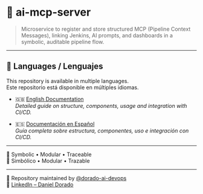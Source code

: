 # 🧠 ai-mcp-server

> Microservice to register and store structured MCP (Pipeline Context Messages), linking Jenkins, AI prompts, and dashboards in a symbolic, auditable pipeline flow.

---

## 📘 Languages / Lenguajes

This repository is available in multiple languages.  
Este repositorio está disponible en múltiples idiomas.

- 🇬🇧 [English Documentation](./README_ai-mcp-server_EN.md)  
  _Detailed guide on structure, components, usage and integration with CI/CD._

- 🇪🇸 [Documentación en Español](./README_ai-mcp-server.md)  
  _Guía completa sobre estructura, componentes, uso e integración con CI/CD._

---

🧠 Symbolic • Modular • Traceable  
🧠 Simbólico • Modular • Trazable

---

📁 Repository maintained by [@dorado-ai-devops](https://github.com/dorado-ai-devops)  
🔗 [LinkedIn – Daniel Dorado](https://www.linkedin.com/in/doradodaniel/)
